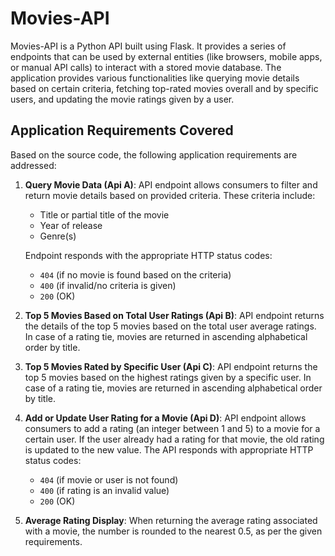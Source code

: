 # Movies-API

Movies-API is a Python API built using Flask. It provides a series of endpoints that can be used by external entities (like browsers, mobile apps, or manual API calls) to interact with a stored movie database. The application provides various functionalities like querying movie details based on certain criteria, fetching top-rated movies overall and by specific users, and updating the movie ratings given by a user.

## Application Requirements Covered

Based on the source code, the following application requirements are addressed:

1. **Query Movie Data (Api A)**: API endpoint allows consumers to filter and return movie details based on provided criteria. These criteria include:
   - Title or partial title of the movie
   - Year of release
   - Genre(s)
   
   Endpoint responds with the appropriate HTTP status codes: 
   - `404` (if no movie is found based on the criteria)
   - `400` (if invalid/no criteria is given)
   - `200` (OK)

2. **Top 5 Movies Based on Total User Ratings (Api B)**: API endpoint returns the details of the top 5 movies based on the total user average ratings. In case of a rating tie, movies are returned in ascending alphabetical order by title.

3. **Top 5 Movies Rated by Specific User (Api C)**: API endpoint returns the top 5 movies based on the highest ratings given by a specific user. In case of a rating tie, movies are returned in ascending alphabetical order by title.

4. **Add or Update User Rating for a Movie (Api D)**: API endpoint allows consumers to add a rating (an integer between 1 and 5) to a movie for a certain user. If the user already had a rating for that movie, the old rating is updated to the new value. The API responds with appropriate HTTP status codes:
   - `404` (if movie or user is not found)
   - `400` (if rating is an invalid value)
   - `200` (OK)

5. **Average Rating Display**: When returning the average rating associated with a movie, the number is rounded to the nearest 0.5, as per the given requirements.
